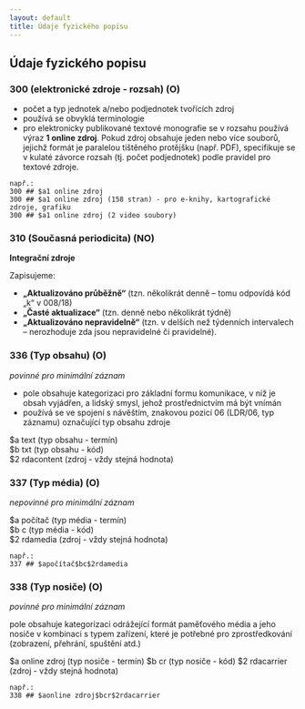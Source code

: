 ```yaml
---
layout: default
title: Údaje fyzického popisu
---
```

## Údaje fyzického popisu

### 300 (elektronické zdroje - rozsah) (O)
* počet a typ jednotek a/nebo podjednotek tvořících zdroj
* používá se obvyklá terminologie
* pro elektronicky publikované textové monografie se v rozsahu používá výraz **1 online zdroj**. Pokud zdroj obsahuje jeden nebo více souborů, jejichž formát je paralelou    tištěného protějšku (např. PDF), specifikuje se v kulaté závorce rozsah (tj. počet podjednotek) podle pravidel pro textové zdroje.

```
např.:
300 ## $a1 online zdroj
300 ## $a1 online zdroj (158 stran) - pro e-knihy, kartografické zdroje, grafiku
300 ## $a1 online zdroj (2 video soubory)
```

### 310 (Současná periodicita) (NO)
**Integrační zdroje**

Zapisujeme:
  * **„Aktualizováno průběžně“** (tzn. několikrát denně – tomu odpovídá kód „k“ v 008/18)
  * **„Časté aktualizace“** (tzn. denně nebo několikrát týdně)
  * **„Aktualizováno nepravidelně“** (tzn. v delších než týdenních intervalech – nerozhoduje zda jsou nepravidelné či pravidelné).

### 336 (Typ obsahu) (O)
*povinné pro minimální záznam*

* pole obsahuje kategorizaci pro základní formu komunikace, v níž je obsah vyjádřen, a lidský smysl, jehož prostřednictvím má být vnímán
* používá se ve spojení s návěštím, znakovou pozicí 06 (LDR/06, typ záznamu) označující typ obsahu zdroje

 $a text (typ obsahu - termín)  
 $b txt (typ obsahu - kód)  
 $2 rdacontent (zdroj - vždy stejná hodnota)  

### 337 (Typ média) (O)
*nepovinné pro minimální záznam*

$a počítač (typ média - termín)  
$b c (typ média - kód)  
$2 rdamedia (zdroj - vždy stejná hodnota)

```
např.:
337 ## $apočítač$bc$2rdamedia
```

### 338 (Typ nosiče) (O)
*povinné pro minimální záznam*

pole obsahuje kategorizaci odrážející formát paměťového média a jeho nosiče v kombinaci s typem zařízení, které je potřebné pro zprostředkování (zobrazení, přehrání, spuštění atd.)

 $a online zdroj (typ nosiče - termín)
 $b cr (typ nosiče - kód)
 $2 rdacarrier (zdroj - vždy stejná hodnota)

```
např.:
338 ## $aonline zdroj$bcr$2rdacarrier
```
